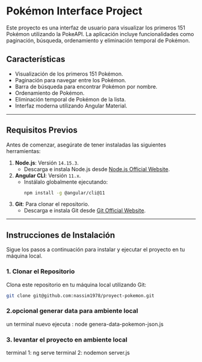 # Pokémon Interface Project

Este proyecto es una interfaz de usuario para visualizar los primeros 151 Pokémon utilizando la PokeAPI. La aplicación incluye funcionalidades como paginación, búsqueda, ordenamiento y eliminación temporal de Pokémon.

## **Características**

- Visualización de los primeros 151 Pokémon.
- Paginación para navegar entre los Pokémon.
- Barra de búsqueda para encontrar Pokémon por nombre.
- Ordenamiento de Pokémon.
- Eliminación temporal de Pokémon de la lista.
- Interfaz moderna utilizando Angular Material.

---

## **Requisitos Previos**

Antes de comenzar, asegúrate de tener instaladas las siguientes herramientas:

1. **Node.js**: Versión `14.15.3`.
   - Descarga e instala Node.js desde [Node.js Official Website](https://nodejs.org/).
2. **Angular CLI**: Versión `11.x`.
   - Instálalo globalmente ejecutando:
     ```bash
     npm install -g @angular/cli@11
     ```
3. **Git**: Para clonar el repositorio.
   - Descarga e instala Git desde [Git Official Website](https://git-scm.com/).

---

## **Instrucciones de Instalación**

Sigue los pasos a continuación para instalar y ejecutar el proyecto en tu máquina local.

### **1. Clonar el Repositorio**

Clona este repositorio en tu máquina local utilizando Git:

```bash
git clone git@github.com:nassim1978/proyect-pokemon.git
```

### **2.opcional  generar data para ambiente local** 
un terminal nuevo ejecuta : node genera-data-pokemon-json.js

### **3. levantar el proyecto en ambiente local** 
terminal 1: ng serve 
terminal 2: nodemon server.js